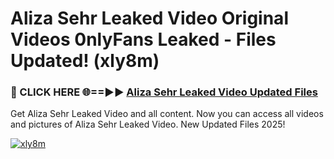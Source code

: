 # Aliza Sehr Leaked Video Original Videos 0nlyFans Leaked - Files Updated! (xly8m)

<h3>🔴 CLICK HERE 🌐==►► <a href="https://tinyurl.com/2wckxsce" rel="nofollow">Aliza Sehr Leaked Video Updated Files</a></h3>

Get Aliza Sehr Leaked Video and all content. Now you can access all videos and pictures of Aliza Sehr Leaked Video. New Updated Files 2025!

[![xly8m](https://i.imgur.com/AFduVYN.gif)](https://tinyurl.com/2wckxsce)
